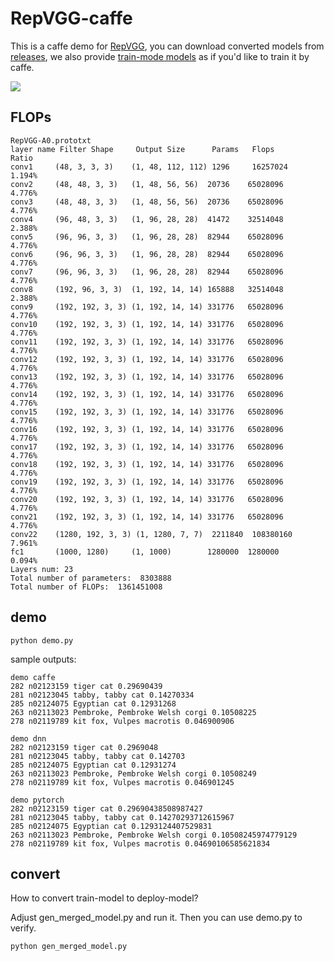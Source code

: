 # RepVGG-caffe

This is a caffe demo for [RepVGG](https://github.com/DingXiaoH/RepVGG), 
you can download converted models from [releases](https://github.com/imistyrain/RepVGG-caffe/releases), 
we also provide [train-mode models](models/RepVGG-A0-train.prototxt) as if you'd like to train it by caffe.

![](https://pic3.zhimg.com/v2-bb6b4a145d239937c9a3c4e03dbd2199_1440w.jpg?source=172ae18bG)

## FLOPs

```
RepVGG-A0.prototxt
layer name Filter Shape     Output Size      Params   Flops        Ratio
conv1     (48, 3, 3, 3)    (1, 48, 112, 112) 1296     16257024     1.194%
conv2     (48, 48, 3, 3)   (1, 48, 56, 56)  20736    65028096     4.776%
conv3     (48, 48, 3, 3)   (1, 48, 56, 56)  20736    65028096     4.776%
conv4     (96, 48, 3, 3)   (1, 96, 28, 28)  41472    32514048     2.388%
conv5     (96, 96, 3, 3)   (1, 96, 28, 28)  82944    65028096     4.776%
conv6     (96, 96, 3, 3)   (1, 96, 28, 28)  82944    65028096     4.776%
conv7     (96, 96, 3, 3)   (1, 96, 28, 28)  82944    65028096     4.776%
conv8     (192, 96, 3, 3)  (1, 192, 14, 14) 165888   32514048     2.388%
conv9     (192, 192, 3, 3) (1, 192, 14, 14) 331776   65028096     4.776%
conv10    (192, 192, 3, 3) (1, 192, 14, 14) 331776   65028096     4.776%
conv11    (192, 192, 3, 3) (1, 192, 14, 14) 331776   65028096     4.776%
conv12    (192, 192, 3, 3) (1, 192, 14, 14) 331776   65028096     4.776%
conv13    (192, 192, 3, 3) (1, 192, 14, 14) 331776   65028096     4.776%
conv14    (192, 192, 3, 3) (1, 192, 14, 14) 331776   65028096     4.776%
conv15    (192, 192, 3, 3) (1, 192, 14, 14) 331776   65028096     4.776%
conv16    (192, 192, 3, 3) (1, 192, 14, 14) 331776   65028096     4.776%
conv17    (192, 192, 3, 3) (1, 192, 14, 14) 331776   65028096     4.776%
conv18    (192, 192, 3, 3) (1, 192, 14, 14) 331776   65028096     4.776%
conv19    (192, 192, 3, 3) (1, 192, 14, 14) 331776   65028096     4.776%
conv20    (192, 192, 3, 3) (1, 192, 14, 14) 331776   65028096     4.776%
conv21    (192, 192, 3, 3) (1, 192, 14, 14) 331776   65028096     4.776%
conv22    (1280, 192, 3, 3) (1, 1280, 7, 7)  2211840  108380160    7.961%
fc1       (1000, 1280)     (1, 1000)        1280000  1280000      0.094%
Layers num: 23
Total number of parameters:  8303888
Total number of FLOPs:  1361451008
```

## demo
```
python demo.py
```

sample outputs:
```
demo caffe
282 n02123159 tiger cat 0.29690439
281 n02123045 tabby, tabby cat 0.14270334
285 n02124075 Egyptian cat 0.12931268
263 n02113023 Pembroke, Pembroke Welsh corgi 0.10508225
278 n02119789 kit fox, Vulpes macrotis 0.046900906

demo dnn
282 n02123159 tiger cat 0.2969048
281 n02123045 tabby, tabby cat 0.142703
285 n02124075 Egyptian cat 0.12931274
263 n02113023 Pembroke, Pembroke Welsh corgi 0.10508249
278 n02119789 kit fox, Vulpes macrotis 0.046901245

demo pytorch
282 n02123159 tiger cat 0.29690438508987427
281 n02123045 tabby, tabby cat 0.14270293712615967
285 n02124075 Egyptian cat 0.1293124407529831
263 n02113023 Pembroke, Pembroke Welsh corgi 0.10508245974779129
278 n02119789 kit fox, Vulpes macrotis 0.04690106585621834
```

## convert  

How to convert train-model to deploy-model?    

Adjust gen_merged_model.py and run it. Then you can use demo.py to verify.   
```
python gen_merged_model.py
```